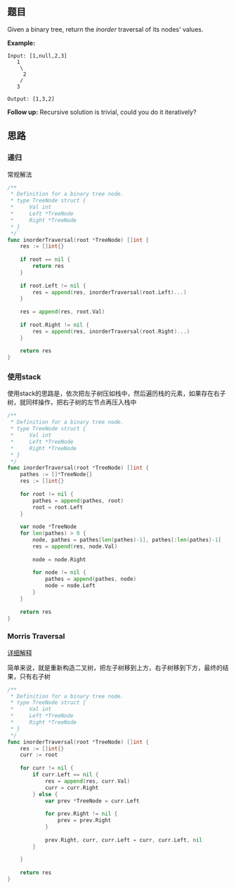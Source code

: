 ## 题目

Given a binary tree, return the *inorder* traversal of its nodes' values.

**Example:**

```
Input: [1,null,2,3]
   1
    \
     2
    /
   3

Output: [1,3,2]
```

**Follow up:** Recursive solution is trivial, could you do it iteratively?

## 思路

### 递归

常规解法

```go
/**
 * Definition for a binary tree node.
 * type TreeNode struct {
 *     Val int
 *     Left *TreeNode
 *     Right *TreeNode
 * }
 */
func inorderTraversal(root *TreeNode) []int {
    res := []int{} 
    
    if root == nil {
        return res
    }
    
    if root.Left != nil {
        res = append(res, inorderTraversal(root.Left)...)
    }
    
    res = append(res, root.Val)
    
    if root.Right != nil {
        res = append(res, inorderTraversal(root.Right)...)
    }
    
    return res
}
```

### 使用stack

使用stack的思路是，依次把左子树压如栈中，然后遍历栈的元素，如果存在右子树，就同样操作，把右子树的左节点再压入栈中

```go
/**
 * Definition for a binary tree node.
 * type TreeNode struct {
 *     Val int
 *     Left *TreeNode
 *     Right *TreeNode
 * }
 */
func inorderTraversal(root *TreeNode) []int {
    pathes := []*TreeNode{}
    res := []int{}
    
    for root != nil {
        pathes = append(pathes, root)
        root = root.Left
    }
    
    var node *TreeNode
    for len(pathes) > 0 {
        node, pathes = pathes[len(pathes)-1], pathes[:len(pathes)-1]
        res = append(res, node.Val)
        
        node = node.Right
        
        for node != nil {
            pathes = append(pathes, node)
            node = node.Left
        }
    }
    
    return res
}
```

### Morris Traversal

[详细解释](https://leetcode.com/problems/binary-tree-inorder-traversal/solution/)

简单来说，就是重新构造二叉树，把左子树移到上方，右子树移到下方，最终的结果，只有右子树

```go
/**
 * Definition for a binary tree node.
 * type TreeNode struct {
 *     Val int
 *     Left *TreeNode
 *     Right *TreeNode
 * }
 */
func inorderTraversal(root *TreeNode) []int {
    res := []int{}
    curr := root
    
    for curr != nil {
        if curr.Left == nil {
            res = append(res, curr.Val)
            curr = curr.Right
        } else {
            var prev *TreeNode = curr.Left
            
            for prev.Right != nil {
                prev = prev.Right 
            }
            
            prev.Right, curr, curr.Left = curr, curr.Left, nil
        }
        
    }
    
    return res
}
```




